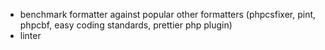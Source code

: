 - benchmark formatter against popular other formatters (phpcsfixer, pint, phpcbf, easy coding standards, prettier php plugin)
- linter
